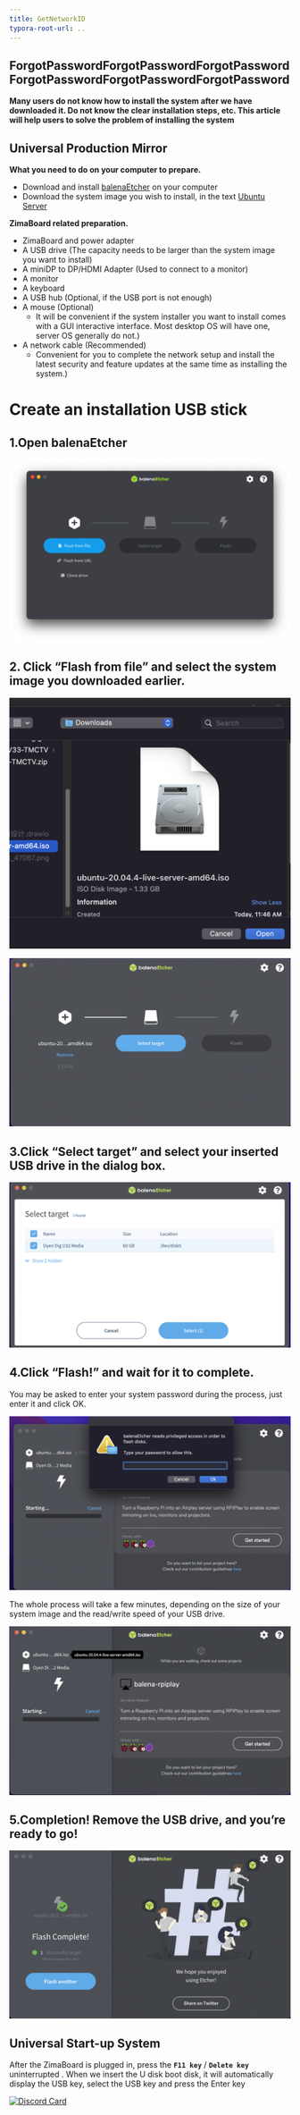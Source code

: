 ```yaml
---
title: GetNetworkID
typora-root-url: ..
---
```

## ForgotPasswordForgotPasswordForgotPasswordForgotPasswordForgotPasswordForgotPassword

**Many users do not know how to install the system after we have downloaded it. Do not know the clear installation steps, etc. This article will help users to solve the problem of installing the system**

## Universal Production Mirror

**What you need to do on your computer to prepare.**
- Download and install [balenaEtcher](https://www.balena.io/etcher/) on your computer
- Download the system image you wish to install, in the text [Ubuntu Server](https://ubuntu.com/download/server)
  

**ZimaBoard related preparation.**

- ZimaBoard and power adapter
- A USB drive (The capacity needs to be larger than the system image you want to install)
- A miniDP to DP/HDMI Adapter (Used to connect to a monitor)
- A monitor
- A keyboard
- A USB hub (Optional, if the USB port is not enough)
- A mouse (Optional)
  - It will be convenient if the system installer you want to install comes with a GUI interactive interface. Most desktop OS will have one, server OS generally do not.)
- A network cable (Recommended)
  - Convenient for you to complete the network setup and install the latest security and feature updates at the same time as installing the system.)

# Create an installation USB stick

## 1.Open balenaEtcher


![Open Balenaetcher](/images/Installing-Ubuntu-System/install-ubuntu-system-open-balenaetcher.jpg)

## 2. Click “Flash from file” and select the system image you downloaded earlier.

![Using Balenaetcher Write Image In Usb](/images/Installing-Ubuntu-System/intall-ubuntu-system-choose-image-in-balenaetcher.png)


![Using Balenaetcher Write Image In Usb](/images/Installing-Ubuntu-System/install-ubuntu-system-choose-image-in-balenaetcher1.png)

## 3.Click “Select target” and select your inserted USB drive in the dialog box.

![Using Balenaetcher Write Image In Usb](/images/Installing-Ubuntu-System/install-ubuntu-system-choose-usb-disk.png)

## 4.Click “Flash!” and wait for it to complete.
You may be asked to enter your system password during the process, just enter it and click OK.

![Enter you Computer Account And Password](/images/Installing-Ubuntu-System/install-ubuntu-system-enter-password.png)

The whole process will take a few minutes, depending on the size of your system image and the read/write speed of your USB drive.

![Waitting Balenaetcher Flash](/images/Installing-Ubuntu-System/install-ubuntu-system-makeing-image.png)

## 5.Completion! Remove the USB drive, and you’re ready to go!

![Complete Create Usb Boot](/images/Installing-Ubuntu-System/install-ubuntu-system-image-complete.png)

## Universal Start-up System

After the ZimaBoard is plugged in, press the **`F11 key`** / **`Delete key`** uninterrupted . When we insert the U disk boot disk, it will automatically display the USB key, select the USB key and press the Enter key

[![Discord Card](https://discordapp.com/api/guilds/884667213326463016/widget.png?style=banner2)](https://discord.gg/knqAbbBbeX)